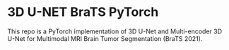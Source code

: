 # 3D U-NET BraTS PyTorch

This repo is a PyTorch implementation of 3D U-Net and Multi-encoder 3D U-Net for Multimodal MRI Brain Tumor Segmentation (BraTS 2021).

